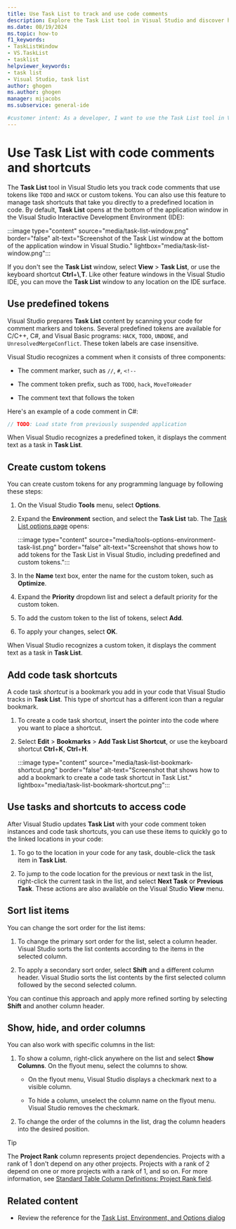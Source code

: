 ```yaml
---
title: Use Task List to track and use code comments
description: Explore the Task List tool in Visual Studio and discover how to efficiently use code comments, including tracking code tokens and managing code shortcuts.
ms.date: 08/19/2024
ms.topic: how-to
f1_keywords:
- TaskListWindow
- VS.TaskList
- tasklist
helpviewer_keywords:
- task list
- Visual Studio, task list
author: ghogen
ms.author: ghogen
manager: mijacobs
ms.subservice: general-ide

#customer intent: As a developer, I want to use the Task List tool in Visual Studio, so I can track tokens in code comments and set up code shortcuts.
---
```


# Use Task List with code comments and shortcuts

The **Task List** tool in Visual Studio lets you track code comments that use tokens like `TODO` and `HACK` or custom tokens. You can also use this feature to manage task shortcuts that take you directly to a predefined location in code. By default, **Task List** opens at the bottom of the application window in the Visual Studio Interactive Development Environment (IDE):

:::image type="content" source="media/task-list-window.png" border="false" alt-text="Screenshot of the Task List window at the bottom of the application window in Visual Studio." lightbox="media/task-list-window.png":::

If you don't see the **Task List** window, select **View** > **Task List**, or use the keyboard shortcut **Ctrl**+**\\**,**T**. Like other feature windows in the Visual Studio IDE, you can move the **Task List** window to any location on the IDE surface.

## Use predefined tokens

Visual Studio prepares **Task List** content by scanning your code for comment markers and tokens. Several predefined tokens are available for C/C++, C#, and Visual Basic programs: `HACK`, `TODO`, `UNDONE`, and `UnresolvedMergeConflict`. These token labels are case insensitive.

Visual Studio recognizes a comment when it consists of three components:

- The comment marker, such as `//`, `#`, `<!--`

- The comment token prefix, such as `TODO`, `hack`, `MoveToHeader`

- The comment text that follows the token

Here's an example of a code comment in C#:

```csharp
// TODO: Load state from previously suspended application
```

When Visual Studio recognizes a predefined token, it displays the comment text as a task in **Task List**.

## Create custom tokens

You can create custom tokens for any programming language by following these steps:

1. On the Visual Studio **Tools** menu, select **Options**.

1. Expand the **Environment** section, and select the **Task List** tab. The [Task List options page](reference/task-list-environment-options-dialog-box.md) opens:

   :::image type="content" source="media/tools-options-environment-task-list.png" border="false" alt-text="Screenshot that shows how to add tokens for the Task List in Visual Studio, including predefined and custom tokens.":::

1. In the **Name** text box, enter the name for the custom token, such as **Optimize**.

1. Expand the **Priority** dropdown list and select a default priority for the custom token.

1. To add the custom token to the list of tokens, select **Add**.

1. To apply your changes, select **OK**.

When Visual Studio recognizes a custom token, it displays the comment text as a task in **Task List**.

## Add code task shortcuts

A code task *shortcut* is a bookmark you add in your code that Visual Studio tracks in **Task List**. This type of shortcut has a different icon than a regular bookmark.

1. To create a code task shortcut, insert the pointer into the code where you want to place a shortcut.

1. Select **Edit** > **Bookmarks** > **Add Task List Shortcut**, or use the keyboard shortcut **Ctrl**+**K**, **Ctrl**+**H**.

   :::image type="content" source="media/task-list-bookmark-shortcut.png" border="false" alt-text="Screenshot that shows how to add a bookmark to create a code task shortcut in Task List." lightbox="media/task-list-bookmark-shortcut.png":::

## Use tasks and shortcuts to access code

After Visual Studio updates **Task List** with your code comment token instances and code task shortcuts, you can use these items to quickly go to the linked locations in your code:

1. To go to the location in your code for any task, double-click the task item in **Task List**.

1. To jump to the code location for the previous or next task in the list, right-click the current task in the list, and select **Next Task** or **Previous Task**. These actions are also available on the Visual Studio **View** menu.

## Sort list items

You can change the sort order for the list items:

1. To change the primary sort order for the list, select a column header. Visual Studio sorts the list contents according to the items in the selected column.

1. To apply a secondary sort order, select **Shift** and a different column header. Visual Studio sorts the list contents by the first selected column followed by the second selected column.

You can continue this approach and apply more refined sorting by selecting **Shift** and another column header.

## Show, hide, and order columns

You can also work with specific columns in the list:

1. To show a column, right-click anywhere on the list and select **Show Columns**. On the flyout menu, select the columns to show.

   - On the flyout menu, Visual Studio displays a checkmark next to a visible column.

   - To hide a column, unselect the column name on the flyout menu. Visual Studio removes the checkmark.

1. To change the order of the columns in the list, drag the column headers into the desired position.

> [!TIP]
> The **Project Rank** column represents project dependencies. Projects with a rank of 1 don't depend on any other projects. Projects with a rank of 2 depend on one or more projects with a rank of 1, and so on. For more information, see [Standard Table Column Definitions: Project Rank field](/dotnet/api/microsoft.visualstudio.shell.tablecontrol.standardtablecolumndefinitions.projectrank).

## Related content

- Review the reference for the [Task List, Environment, and Options dialog](../ide/reference/task-list-environment-options-dialog-box.md)
